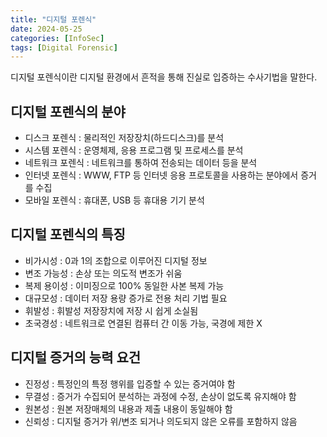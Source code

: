 ```yaml
---
title: "디지털 포렌식"
date: 2024-05-25
categories: [InfoSec]
tags: [Digital Forensic]
---
```


디지털 포렌식이란 디지털 환경에서 흔적을 통해 진실로 입증하는 수사기법을 말한다.

## 디지털 포렌식의 분야

- 디스크 포렌식 : 물리적인 저장장치(하드디스크)를 분석
- 시스템 포렌식 : 운영체제, 응용 프로그램 및 프로세스를 분석
- 네트워크 포렌식 : 네트워크를 통하여 전송되는 데이터 등을 분석
- 인터넷 포렌식 : WWW, FTP 등 인터넷 응용 프로토콜을 사용하는 분야에서 증거를 수집
- 모바일 포렌식 : 휴대폰, USB 등 휴대용 기기 분석

## 디지털 포렌식의 특징

- 비가시성 : 0과 1의 조합으로 이루어진 디지털 정보
- 변조 가능성 : 손상 또는 의도적 변조가 쉬움
- 복제 용이성 : 이미징으로 100% 동일한 사본 복제 가능
- 대규모성 : 데이터 저장 용량 증가로 전용 처리 기법 필요
- 휘발성 : 휘발성 저장장치에 저장 시 쉽게 소실됨
- 초국경성 : 네트워크로 연결된 컴퓨터 간 이동 가능, 국경에 제한 X

## 디지털 증거의 능력 요건

- 진정성 : 특정인의 특정 행위를 입증할 수 있는 증거여야 함
- 무결성 : 증거가 수집되어 분석하는 과정에 수정, 손상이 없도록 유지해야 함
- 원본성 : 원본 저장매체의 내용과 제출 내용이 동일해야 함
- 신뢰성 : 디지털 증거가 위/변조 되거나 의도되지 않은 오류를 포함하지 않음
